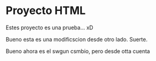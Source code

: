 # Proyecto HTML

Estes proyecto es una prueba...
xD

Bueno esta es una modificscion desde otro lado.
Suerte.

Bueno ahora es el swgun csmbio, pero desde otta cuenta
